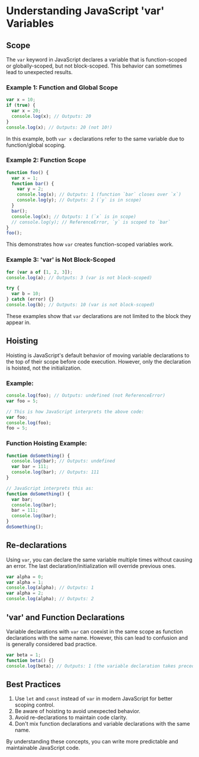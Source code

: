 # Understanding JavaScript 'var' Variables

## Scope

The `var` keyword in JavaScript declares a variable that is function-scoped or globally-scoped, but not block-scoped. This behavior can sometimes lead to unexpected results.

### Example 1: Function and Global Scope

```javascript
var x = 10;
if (true) {
  var x = 20;
  console.log(x); // Outputs: 20
}
console.log(x); // Outputs: 20 (not 10!)
```

In this example, both `var x` declarations refer to the same variable due to function/global scoping.

### Example 2: Function Scope

```javascript
function foo() {
  var x = 1;
  function bar() {
    var y = 2;
    console.log(x); // Outputs: 1 (function `bar` closes over `x`)
    console.log(y); // Outputs: 2 (`y` is in scope)
  }
  bar();
  console.log(x); // Outputs: 1 (`x` is in scope)
  // console.log(y); // ReferenceError, `y` is scoped to `bar`
}
foo();
```

This demonstrates how `var` creates function-scoped variables work.

### Example 3: 'var' is Not Block-Scoped

```javascript
for (var a of [1, 2, 3]);
console.log(a); // Outputs: 3 (var is not block-scoped)

try {
  var b = 10;
} catch (error) {}
console.log(b); // Outputs: 10 (var is not block-scoped)
```

These examples show that `var` declarations are not limited to the block they appear in.

## Hoisting

Hoisting is JavaScript's default behavior of moving variable declarations to the top of their scope before code execution. However, only the declaration is hoisted, not the initialization.

### Example:

```javascript
console.log(foo); // Outputs: undefined (not ReferenceError)
var foo = 5;

// This is how JavaScript interprets the above code:
var foo;
console.log(foo);
foo = 5;
```

### Function Hoisting Example:

```javascript
function doSomething() {
  console.log(bar); // Outputs: undefined
  var bar = 111;
  console.log(bar); // Outputs: 111
}

// JavaScript interprets this as:
function doSomething() {
  var bar;
  console.log(bar);
  bar = 111;
  console.log(bar);
}
doSomething();
```

## Re-declarations

Using `var`, you can declare the same variable multiple times without causing an error. The last declaration/initialization will override previous ones.

```javascript
var alpha = 0;
var alpha = 1;
console.log(alpha); // Outputs: 1
var alpha = 2;
console.log(alpha); // Outputs: 2
```

## 'var' and Function Declarations

Variable declarations with `var` can coexist in the same scope as function declarations with the same name. However, this can lead to confusion and is generally considered bad practice.

```javascript
var beta = 1;
function beta() {}
console.log(beta); // Outputs: 1 (the variable declaration takes precedence)
```

## Best Practices

1. Use `let` and `const` instead of `var` in modern JavaScript for better scoping control.
2. Be aware of hoisting to avoid unexpected behavior.
3. Avoid re-declarations to maintain code clarity.
4. Don't mix function declarations and variable declarations with the same name.

By understanding these concepts, you can write more predictable and maintainable JavaScript code.
